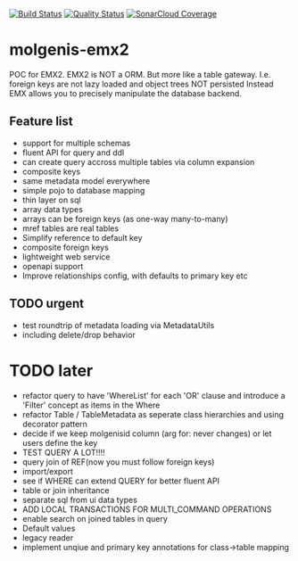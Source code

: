 [![Build Status](https://travis-ci.org/mswertz/molgenis-emx2.svg?branch=master)](https://travis-ci.org/mswertz/molgenis-emx2)
[![Quality Status](https://sonarcloud.io/api/project_badges/measure?project=mswertz_molgenis-emx2&metric=alert_status)](https://sonarcloud.io/dashboard?id=mswertz_molgenis-emx2)
[![SonarCloud Coverage](https://sonarcloud.io/api/project_badges/measure?project=mswertz_molgenis-emx2&metric=coverage)](https://sonarcloud.io/component_measures/metric/coverage/list?id=mswertz_molgenis-emx2)

# molgenis-emx2
POC for EMX2.
EMX2 is NOT a ORM. But more like a table gateway.
I.e. foreign keys are not lazy loaded and object trees NOT persisted
Instead EMX allows you to precisely manipulate the database backend.

## Feature list
*  support for multiple schemas
*  fluent API for query and ddl
*  can create query accross multiple tables via column expansion
*  composite keys
*  same metadata model everywhere
*  simple pojo to database mapping
*  thin layer on sql
*  array data types
*  arrays can be foreign keys (as one-way many-to-many)
*  mref tables are real tables
*  Simplify reference to default key
*  composite foreign keys
*  lightweight web service
*  openapi support
*  Improve relationships config, with defaults to primary key etc

## TODO urgent

*  test roundtrip of metadata loading via MetadataUtils
*  including delete/drop behavior 

# TODO later
*  refactor query to have 'WhereList' for each 'OR' clause and introduce a 'Filter' concept as items in the Where
*  refactor Table / TableMetadata as seperate class hierarchies and using decorator pattern
*  decide if we keep molgenisid column (arg for: never changes) or let users define the key
*  TEST QUERY A LOT!!!!
*  query join of REF(now you must follow foreign keys)
*  import/export
*  see if WHERE can extend QUERY for better fluent API
*  table or join inheritance
*  separate sql from ui data types
*  ADD LOCAL TRANSACTIONS FOR MULTI_COMMAND OPERATIONS
*  enable search on joined tables in query
*  Default values
*  legacy reader
*  implement unqiue and primary key annotations for class->table mapping

